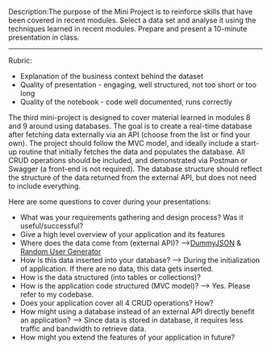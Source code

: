 Description:The purpose of the Mini Project is to reinforce skills that have been covered in recent modules.
Select a data set and analyse it using the techniques learned in recent modules. Prepare and present a 10-minute presentation in class.

-----------
Rubric:
- Explanation of the business context behind the dataset
- Quality of presentation - engaging, well structured, not too short or too long
- Quality of the notebook - code well documented, runs correctly


The third mini-project is designed to cover material learned in modules 8 and 9 around using databases. The goal is to create a real-time database after fetching data externally via an API (choose from the list or find your own). The project should follow the MVC model, and ideally include a start-up routine that initially fetches the data and populates the database. All CRUD operations should be included, and demonstrated via Postman or Swagger (a front-end is not required). The database structure should reflect the structure of the data returned from the external API, but does not need to include everything.

Here are some questions to cover during your presentations:
- What was your requirements gathering and design process? Was it useful/successful?
- Give a high level overview of your application and its features
- Where does the data come from (external API)? -->[DummyJSON](https://dummyjson.com/) & [Random User Generator](https://randomuser.me/)
- How is this data inserted into your database? --> During the initialization of application. If there are no data, this data gets inserted.
- How is the data structured (into tables or collections)?
- How is the application code structured (MVC model)? --> Yes. Please refer to my codebase.
- Does your application cover all 4 CRUD operations? How?
- How might using a database instead of an external API directly benefit an application? --> Since data is stored in database, it requires less traffic and bandwidth to retrieve data.
- How might you extend the features of your application in future?

